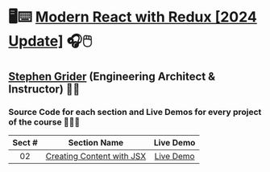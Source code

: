 # 🖥️⌨️ [Modern React with Redux [2024 Update]](https://www.udemy.com/course/react-redux) 🎧🖱️

## [Stephen Grider](https://www.udemy.com/user/sgslo) (Engineering Architect & Instructor) 👨‍🏫

### Source Code for each section and Live Demos for every project of the course 👨🏽‍💻

| Sect # |                                      Section Name                                       |                 Live Demo                  |
| :----: | :-------------------------------------------------------------------------------------: | :----------------------------------------: |
|   02   | [Creating Content with JSX](https://github.com/ajfm88/rts/tree/main/react-redux/02-jsx) | [Live Demo](https://jsx-demo.onrender.com) |
